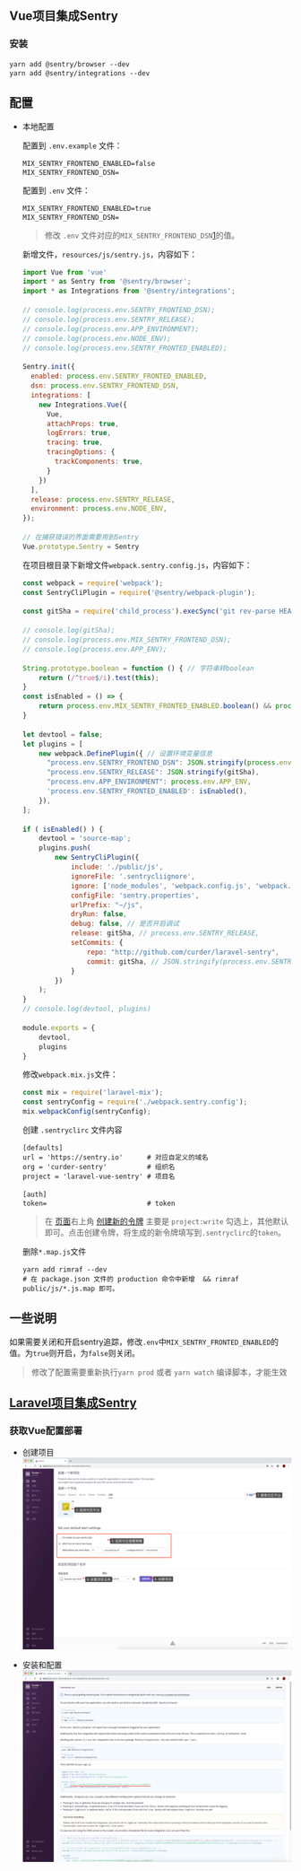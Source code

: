 ## Vue项目集成Sentry

### 安装

```
yarn add @sentry/browser --dev
yarn add @sentry/integrations --dev
```                                

## 配置

- 本地配置

    配置到 `.env.example` 文件：

    ```
    MIX_SENTRY_FRONTEND_ENABLED=false
    MIX_SENTRY_FRONTEND_DSN=
    ```
    配置到 `.env` 文件：

    ```
    MIX_SENTRY_FRONTEND_ENABLED=true
    MIX_SENTRY_FRONTEND_DSN=
    ```             

    > 修改 `.env` 文件对应的`MIX_SENTRY_FRONTEND_DSN`[1](#获取Vue配置部署)的值。

    新增文件，`resources/js/sentry.js`，内容如下：
    ```js
    import Vue from 'vue'
    import * as Sentry from '@sentry/browser';
    import * as Integrations from '@sentry/integrations';
    
    // console.log(process.env.SENTRY_FRONTEND_DSN);
    // console.log(process.env.SENTRY_RELEASE);
    // console.log(process.env.APP_ENVIRONMENT);
    // console.log(process.env.NODE_ENV);
    // console.log(process.env.SENTRY_FRONTED_ENABLED);
    
    Sentry.init({
      enabled: process.env.SENTRY_FRONTED_ENABLED,
      dsn: process.env.SENTRY_FRONTEND_DSN,
      integrations: [
        new Integrations.Vue({
          Vue,
          attachProps: true,
          logErrors: true,
          tracing: true,
          tracingOptions: {
            trackComponents: true,
          }
        })
      ],
      release: process.env.SENTRY_RELEASE,
      environment: process.env.NODE_ENV,
    });
    
    // 在捕获错误的界面需要用到Sentry
    Vue.prototype.Sentry = Sentry
    ```
    
    在项目根目录下新增文件`webpack.sentry.config.js`，内容如下：
    ```js
    const webpack = require('webpack');
    const SentryCliPlugin = require('@sentry/webpack-plugin');
    
    const gitSha = require('child_process').execSync('git rev-parse HEAD').toString().trim()
    
    // console.log(gitSha);
    // console.log(process.env.MIX_SENTRY_FRONTEND_DSN);
    // console.log(process.env.APP_ENV);
    
    String.prototype.boolean = function () { // 字符串转boolean
        return (/^true$/i).test(this);
    }
    const isEnabled = () => {
        return process.env.MIX_SENTRY_FRONTED_ENABLED.boolean() && process.env.NODE_ENV === 'production';
    }
    
    let devtool = false;
    let plugins = [
        new webpack.DefinePlugin({ // 设置环境变量信息
          "process.env.SENTRY_FRONTEND_DSN": JSON.stringify(process.env.MIX_SENTRY_FRONTEND_DSN), // the value from .env file, see: https://laravel.com/docs/7.x/mix
          "process.env.SENTRY_RELEASE": JSON.stringify(gitSha),
          "process.env.APP_ENVIRONMENT": process.env.APP_ENV,
          'process.env.SENTRY_FRONTED_ENABLED': isEnabled(),
        }),
    ];
    
    if ( isEnabled() ) {
        devtool = 'source-map';
        plugins.push(
            new SentryCliPlugin({
                include: './public/js',
                ignoreFile: '.sentrycliignore',
                ignore: ['node_modules', 'webpack.config.js', 'webpack.mix.js'],
                configFile: 'sentry.properties',
                urlPrefix: "~/js",
                dryRun: false,
                debug: false, // 是否开启调试
                release: gitSha, // process.env.SENTRY_RELEASE,
                setCommits: {
                    repo: "http://github.com/curder/laravel-sentry",
                    commit: gitSha, // JSON.stringify(process.env.SENTRY_RELEASE),
                }
            })
        );
    }
    // console.log(devtool, plugins)
    
    module.exports = {
        devtool,
        plugins
    }
    ```    
  
    修改`webpack.mix.js`文件：
    
    ```js
    const mix = require('laravel-mix');
    const sentryConfig = require('./webpack.sentry.config');
    mix.webpackConfig(sentryConfig);
    ```                
  
    创建 `.sentryclirc` 文件内容
    ```
    [defaults]
    url = 'https://sentry.io'      # 对应自定义的域名
    org = 'curder-sentry'          # 组织名
    project = 'laravel-vue-sentry' # 项目名
    
    [auth]
    token=                         # token
    ```
    > 在 [页面](https://sentry.io/settings/account/api/auth-tokens/)右上角 [创建新的令牌](https://sentry.io/settings/account/api/auth-tokens/new-token/)
    主要是 `project:write` 勾选上，其他默认即可。点击创建令牌，将生成的新令牌填写到`.sentryclirc`的`token`。                                                                                                                                                                                                                                                                                                                                                                                                                                                                                                                                                                                                                                                                                                                                                                                                                                                                                                                                                                                                                                                                                                                                                                                                                                                                                                                                                                                                                                                                                                                                                                                                                                                                                                                                                                                                                                                                                                                                                                                                                                                                                                                                                                                                                                                                                                                                                                                                                                                                                                                                                                                                                                                                                                                                                                                                                                                                                                                                                                                                                                                                                                                                                                                                                                                                                                                                                                                                                                                                                                                                                                                                                                                                                                                                                                                                                                                           

                                                                                                                                                                                                                                                                                                                                                                                                                                                                                                                                                                                                                                                                                                                                                                                                                                                                                                                                                                                                                                                                                                                                                                                                                                                                                                                                                                                                                                                                                                                                                                                                                                                                                                                                                                                                                                                                                                                                                                                                                                                                                                                                                                                                                                                                                                                                                                                                                                                                                                                                                                                                                                                                                                                                                                                                                                                                                                                                                                                                                                                                                                                                                                                                                                                                                                                                                                                                                                                                                                                                                                                                                                                                                                                                                                                                                                                           
                                                                                                                                                                                                                                                                                                                                                                                                                                                                                                                                                                                                                                                                                                                                                                                                                                                                                                                                                                                                                                                                                                                                                                                                                                                                                                                                                                                                                                                                                                                                                                                                                                                                                                                                                                                                                                                                                                                                                                                                                                                                                                                                                                                                                                                                                                                                                                                                                                                                                                                                                                                                                                                                                                                                                                                                                                                                                                                                                                                                                                                                                                                                                                                                                                                                                                                                                                                                                                                                                                                                                                                                                                                                                                                                                                                                                                                           
    
    删除`*.map.js`文件
    
    ```
    yarn add rimraf --dev
    # 在 package.json 文件的 production 命令中新增  && rimraf public/js/*.js.map 即可。 
    ```
    

## 一些说明

如果需要关闭和开启sentry追踪，修改`.env`中`MIX_SENTRY_FRONTED_ENABLED`的值。为`true`则开启，为`false`则关闭。

> 修改了配置需要重新执行`yarn prod` 或者 `yarn watch` 编译脚本，才能生效


## [Laravel项目集成Sentry](/README.md) 


### 获取Vue配置部署

- 创建项目
  ![](/resources/images/create-project-for-vuejs.png)
  
- 安装和配置
  ![](/resources/images/install-and-configuration-for-vuejs.png)


